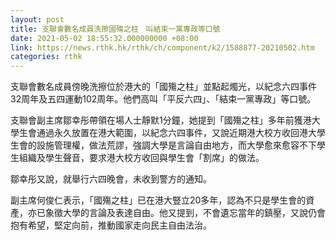 ```yaml
---
layout: post
title: 支聯會數名成員洗擦國殤之柱　叫結束一黨專政等口號
date: 2021-05-02 18:55:32.000000000 +08:00
link: https://news.rthk.hk/rthk/ch/component/k2/1588877-20210502.htm
categories: rthk
---
```


支聯會數名成員傍晚洗擦位於港大的「國殤之柱」並點起燭光，以紀念六四事件32周年及五四運動102周年。他們高叫「平反六四」、「結束一黨專政」等口號。

支聯會副主席鄒幸彤帶領在場人士靜默1分鐘，她提到「國殤之柱」多年前獲港大學生會通過永久放置在港大範圍，以紀念六四事件，又說近期港大校方收回港大學生會的設施管理權，做法荒謬，強調大學是言論自由地方，而大學愈來愈容不下學生組織及學生聲音，要求港大校方收回與學生會「割席」的做法。

鄒幸彤又說，就舉行六四晚會，未收到警方的通知。

副主席何俊仁表示，「國殤之柱」已在港大豎立20多年，認為不只是學生會的資產，亦已象徵大學的言論及表達自由。他又提到，不會遺忘當年的鎮壓，又說仍會抱有希望，堅定向前，推動國家走向民主自由法治。
